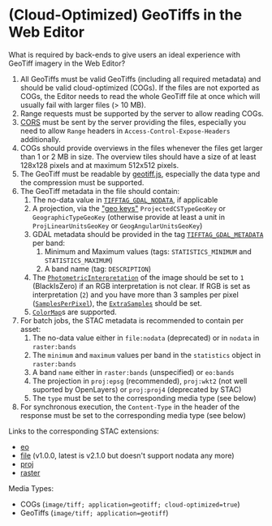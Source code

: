 # (Cloud-Optimized) GeoTiffs in the Web Editor

What is required by back-ends to give users an ideal experience with GeoTiff imagery in the Web Editor?

1. All GeoTiffs must be valid GeoTiffs (including all required metadata) and should be valid cloud-optimized (COGs). If the files are not exported as COGs, the Editor needs to read the whole GeoTiff file at once which will usually fail with larger files (> 10 MB).
2. Range requests must be supported by the server to allow reading COGs.
3. [CORS](https://api.openeo.org/draft/index.html#section/Cross-Origin-Resource-Sharing-(CORS)/CORS-headers) must be sent by the server providing the files, especially you need to allow `Range` headers in `Access-Control-Expose-Headers` additionally.
4. COGs should provide overviews in the files whenever the files get larger than 1 or 2 MB in size. The overview tiles should have a size of at least 128x128 pixels and at maximum 512x512 pixels.
5. The GeoTiff must be readable by [geotiff.js](https://geotiffjs.github.io/geotiff.js/), especially the data type and the compression must be supported.
6. The GeoTiff metadata in the file should contain:
    1. The no-data value in [`TIFFTAG_GDAL_NODATA`](https://gdal.org/drivers/raster/gtiff.html#nodata-value), if applicable
	2. A projection, via the ["geo keys"](http://geotiff.maptools.org/spec/geotiff2.4.html) `ProjectedCSTypeGeoKey` or `GeographicTypeGeoKey` (otherwise provide at least a unit in `ProjLinearUnitsGeoKey` or `GeogAngularUnitsGeoKey`)
	3. GDAL metadata should be provided in the tag [`TIFFTAG_GDAL_METADATA`](https://gdal.org/drivers/raster/gtiff.html#metadata) per band:
		1. Minimum and Maximum values (tags: `STATISTICS_MINIMUM` and `STATISTICS_MAXIMUM`)
		2. A band name (tag: `DESCRIPTION`)
	5. The [`PhotometricInterpretation`](https://www.awaresystems.be/imaging/tiff/tifftags/photometricinterpretation.html) of the image should be set to `1` (BlackIsZero) if an RGB interpretation is not clear. If RGB is set as interpretation (`2`) and you have more than 3 samples per pixel ([`SamplesPerPixel`](https://www.awaresystems.be/imaging/tiff/tifftags/samplesperpixel.html)), the [`ExtraSamples`](https://www.awaresystems.be/imaging/tiff/tifftags/extrasamples.html) should be set.
	6. [`ColorMap`](https://www.awaresystems.be/imaging/tiff/tifftags/colormap.html)s are supported.
7. For batch jobs, the STAC metadata is recommended to contain per asset:
    1. The no-data value either in `file:nodata` (deprecated) or in `nodata` in `raster:bands`
	2. The `minimum` and `maximum` values per band in the `statistics` object in `raster:bands`
	3. A band `name` either in `raster:bands` (unspecified) or `eo:bands`
	4. The projection in `proj:epsg` (recommended), `proj:wkt2` (not well suported by OpenLayers) or `proj:proj4` (deprecated by STAC)
	5. The `type` must be set to the corresponding media type (see below)
8. For synchronous execution, the `Content-Type` in the header of the response must be set to the corresponding media type (see below)

Links to the corresponding STAC extensions:
- [eo](https://github.com/stac-extensions/eo)
- [file](https://github.com/stac-extensions/file/tree/v1.0.0) (v1.0.0, latest is v2.1.0 but doesn't support nodata any more)
- [proj](https://github.com/stac-extensions/projection)
- [raster](https://github.com/stac-extensions/raster)

Media Types:
- COGs (`image/tiff; application=geotiff; cloud-optimized=true`)
- GeoTiffs (`image/tiff; application=geotiff`)